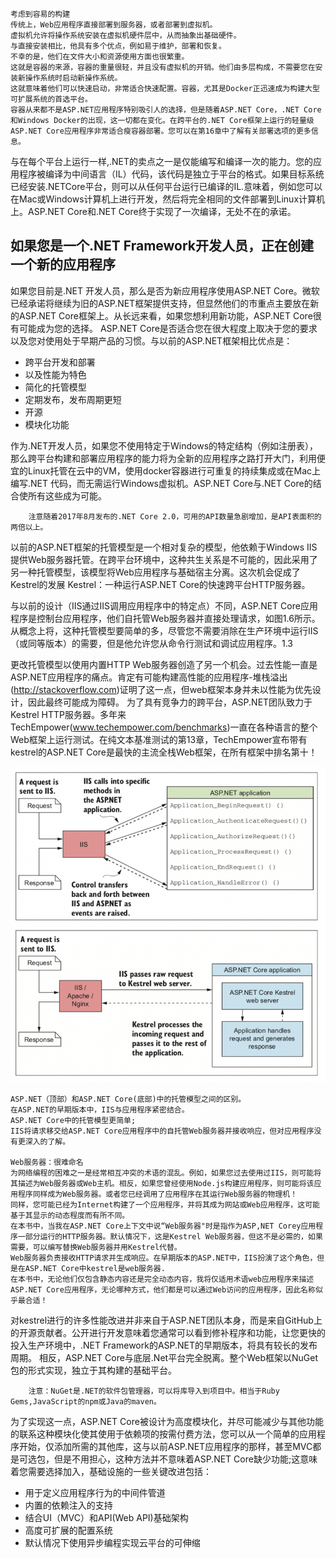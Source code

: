     考虑到容易的构建
    传统上，Web应用程序直接部署到服务器，或者部署到虚拟机。
    虚拟机允许将操作系统安装在虚拟机硬件层中，从而抽象出基础硬件。
    与直接安装相比，他具有多个优点，例如易于维护，部署和恢复。
    不幸的是，他们在文件大小和资源使用方面也很繁重。
    这就是容器的来源，容器的重量很轻，并且没有虚拟机的开销。他们由多层构成，不需要您在安装新操作系统时启动新操作系统。
    这就意味着他们可以快速启动，非常适合快速配置。容器，尤其是Docker正迅速成为构建大型可扩展系统的首选平台。
    容器从来都不是ASP.NET应用程序特别吸引人的选择，但是随着ASP.NET Core，.NET Core和Windows Docker的出现，这一切都在变化。在跨平台的.NET Core框架上运行的轻量级ASP.NET Core应用程序非常适合瘦容器部署。您可以在第16章中了解有关部署选项的更多信息。

与在每个平台上运行一样,.NET的卖点之一是仅能编写和编译一次的能力。您的应用程序被编译为中间语言（IL）代码，该代码是独立于平台的格式。如果目标系统已经安装.NETCore平台，则可以从任何平台运行已编译的IL.意味着，例如您可以在Mac或Windows计算机上进行开发，然后将完全相同的文件部署到Linux计算机上。ASP.NET Core和.NET Core终于实现了一次编译，无处不在的承诺。

## 如果您是一个.NET Framework开发人员，正在创建一个新的应用程序

如果您目前是.NET 开发人员，那么是否为新应用程序使用ASP.NET Core。微软已经承诺将继续为旧的ASP.NET框架提供支持，但显然他们的市重点主要放在新的ASP.NET Core框架上。从长远来看，如果您想利用新功能，ASP.NET Core很有可能成为您的选择。
ASP.NET Core是否适合您在很大程度上取决于您的要求以及您对使用处于早期产品的习惯。与以前的ASP.NET框架相比优点是：

- 跨平台开发和部署
- 以及性能为特色
- 简化的托管模型
- 定期发布，发布周期更短
- 开源
- 模块化功能

作为.NET开发人员，如果您不使用特定于Windows的特定结构（例如注册表），那么跨平台构建和部署应用程序的能力将为全新的应用程序之路打开大门，利用便宜的Linux托管在云中的VM，使用docker容器进行可重复的持续集成或在Mac上编写.NET 代码，而无需运行Windows虚拟机。ASP.NET Core与.NET Core的结合使所有这些成为可能。

        注意随着2017年8月发布的.NET Core 2.0，可用的API数量急剧增加，是API表面积的两倍以上。

以前的ASP.NET框架的托管模型是一个相对复杂的模型，他依赖于Windows IIS提供Web服务器托管。在跨平台环境中，这种共生关系是不可能的，因此采用了另一种托管模型，该模型将Web应用程序与基础宿主分离。这次机会促成了Kestrel的发展
Kestrel：一种运行ASP.NET Core的快速跨平台HTTP服务器。

与以前的设计（IIS通过IIS调用应用程序中的特定点）不同，ASP.NET Core应用程序是控制台应用程序，他们自托管Web服务器并直接处理请求，如图1.6所示。从概念上将，这种托管模型要简单的多，尽管您不需要消除在生产环境中运行IIS（或同等版本）的需要，但是他允许您从命令行测试和调试应用程序。1.3

更改托管模型以使用内置HTTP Web服务器创造了另一个机会。过去性能一直是ASP.NET应用程序的痛点。肯定有可能构建高性能的应用程序-堆栈溢出(http://stackoverflow.com)证明了这一点，但web框架本身并未以性能为优先设计，因此最终可能成为障碍。
为了具有竞争力的跨平台，ASP.NET团队致力于Kestrel HTTP服务器。多年来TechEmpower(www.techempower.com/benchmarks)一直在各种语言的整个Web框架上运行测试。在纯文本基准测试的第13章，TechEmpower宣布带有kestrel的ASP.NET Core是最快的主流全栈Web框架，在所有框架中排名第十！

![在这里插入图片描述](/static/1-6.png)

    ASP.NET（顶部）和ASP.NET Core(底部)中的托管模型之间的区别。
    在ASP.NET的早期版本中，IIS与应用程序紧密结合。
    ASP.NET Core中的托管模型更简单;
    IIS将请求移交给ASP.NET Core应用程序中的自托管Web服务器并接收响应，但对应用程序没有更深入的了解。

    Web服务器：很难命名
    为网络编程的困难之一是经常相互冲突的术语的混乱。例如，如果您过去使用过IIS，则可能将其描述为Web服务器或Web主机。相反，如果您曾经使用Node.js构建应用程序，则可能将该应用程序同样成为Web服务器。或者您已经调用了应用程序在其运行Web服务器的物理机！
    同样，您可能已经为Internet构建了一个应用程序，并将其成为网站或Web应用程序，这可能基于其显示的动态程度而有所不同。
    在本书中，当我在ASP.NET Core上下文中说“Web服务器"时是指作为ASP,NET Corey应用程序一部分运行的HTTP服务器。默认情况下，这是Kestrel Web服务器，但这不是必需的，如果需要，可以编写替换Web服务器并用Kestrel代替。
    Web服务器负责接收HTTP请求并生成响应。在早期版本的ASP.NET中，IIS扮演了这个角色，但是在ASP.NET Core中kestrel是web服务器.
    在本书中，无论他们仅包含静态内容还是完全动态内容，我将仅适用术语web应用程序来描述ASP.NET Core应用程序，无论哪种方式，他们都是可以通过Web访问的应用程序，因此名称似乎最合适！

对kestrel进行的许多性能改进并非来自于ASP.NET团队本身，而是来自GitHub上的开源贡献者。公开进行开发意味着您通常可以看到修补程序和功能，让您更快的投入生产环境中，.NET Framework的ASP.NET的早期版本，将具有较长的发布周期。
相反，ASP.NET Core与底层.Net平台完全脱离。整个Web框架以NuGet包的形式实现，独立于其构建的基础平台。

        注意：NuGet是.NET的软件包管理器，可以将库导入到项目中。相当于Ruby Gems,JavaScript的npm或Java的maven。
为了实现这一点，ASP.NET Core被设计为高度模块化，并尽可能减少与其他功能的联系这种模块化使其使用于依赖项的按需付费方法，您可以从一个简单的应用程序开始，仅添加所需的其他库，这与以前ASP.NET应用程序的那样，甚至MVC都是可选包，但是不用担心，这种方法并不意味着ASP.NET Core缺少功能;这意味着您需要选择加入，基础设施的一些关键改进包括：

- 用于定义应用程序行为的中间件管道
- 内置的依赖注入的支持
- 结合UI（MVC）和API(Web API)基础架构
- 高度可扩展的配置系统
- 默认情况下使用异步编程实现云平台的可伸缩


